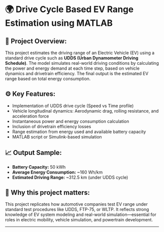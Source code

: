 # 🌍 Drive Cycle Based EV Range Estimation using MATLAB

## 📌 Project Overview:
This project estimates the driving range of an Electric Vehicle (EV) using a standard drive cycle such as **UDDS (Urban Dynamometer Driving Schedule)**. The model simulates real-world driving conditions by calculating the power and energy demand at each time step, based on vehicle dynamics and drivetrain efficiency. The final output is the estimated EV range based on total energy consumption.

## ⚙️ Key Features:
- Implementation of UDDS drive cycle (Speed vs Time profile)
- Vehicle longitudinal dynamics: Aerodynamic drag, rolling resistance, and acceleration force
- Instantaneous power and energy consumption calculation
- Inclusion of drivetrain efficiency losses
- Range estimation from energy used and available battery capacity
- MATLAB script or Simulink-based simulation

## 📈 Output Sample:
- **Battery Capacity:** 50 kWh  
- **Average Energy Consumption:** ~160 Wh/km  
- **Estimated Driving Range:** ~312.5 km (under UDDS cycle)

## 🧠 Why this project matters:
This project replicates how automotive companies test EV range under standard test procedures like UDDS, FTP-75, or WLTP. It reflects strong knowledge of EV system modeling and real-world simulation—essential for roles in electric mobility, vehicle simulation, and powertrain development.

---

